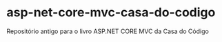 # asp-net-core-mvc-casa-do-codigo
Repositório antigo para o livro ASP.NET CORE MVC da Casa do Código
